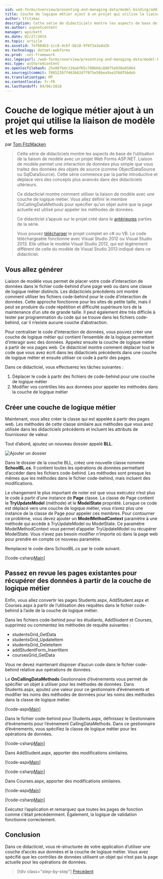 ```yaml
---
uid: web-forms/overview/presenting-and-managing-data/model-binding/adding-business-logic-layer
title: Couche de logique métier ajout à un projet qui utilise la liaison de modèle et les web forms | Documents Microsoft
author: tfitzmac
description: Cette série de didacticiels montre les aspects de base de l’utilisation de la liaison de modèle avec un projet Web Forms ASP.NET. Liaison de modèle permet une interaction de données plus droites-...
ms.author: aspnetcontent
manager: wpickett
ms.date: 02/27/2014
ms.topic: article
ms.assetid: 7ef664b3-1cc8-4cbf-bb18-9f0f3a3ada2b
ms.technology: dotnet-webforms
ms.prod: .net-framework
msc.legacyurl: /web-forms/overview/presenting-and-managing-data/model-binding/adding-business-logic-layer
msc.type: authoredcontent
ms.openlocfilehash: 25e887bdc316abf65c780bb6c8d075e938e85064
ms.sourcegitcommit: f8852267f463b62d7f975e56bea9aa3f68fbbdeb
ms.translationtype: MT
ms.contentlocale: fr-FR
ms.lasthandoff: 04/06/2018
---
```

<a name="adding-business-logic-layer-to-a-project-that-uses-model-binding-and-web-forms"></a>Couche de logique métier ajout à un projet qui utilise la liaison de modèle et les web forms
====================
par [Tom FitzMacken](https://github.com/tfitzmac)

> Cette série de didacticiels montre les aspects de base de l’utilisation de la liaison de modèle avec un projet Web Forms ASP.NET. Liaison de modèle permet une interaction de données plus simple que vous traitez des données des objets de source (comme ObjectDataSource ou SqlDataSource). Cette série commence par la partie introductive et déplace vers des concepts plus avancés dans des didacticiels ultérieurs.
> 
> Ce didacticiel montre comment utiliser la liaison de modèle avec une couche de logique métier. Vous allez définir le membre OnCallingDataMethods pour spécifier qu’un objet autre que la page actuelle est utilisé pour appeler les méthodes de données.
> 
> Ce didacticiel s’appuie sur le projet créé dans le [antérieures](retrieving-data.md) parties de la série.
> 
> Vous pouvez [télécharger](https://go.microsoft.com/fwlink/?LinkId=286116) le projet complet en c# ou VB. Le code téléchargeable fonctionne avec Visual Studio 2012 ou Visual Studio 2013. Elle utilise le modèle Visual Studio 2012, qui est légèrement différent de celle du modèle de Visual Studio 2013 indiqué dans ce didacticiel.


## <a name="what-youll-build"></a>Vous allez générer

Liaison de modèle vous permet de placer votre code d’interaction de données dans le fichier code-behind d’une page web ou dans une classe de logique métier distincts. Les didacticiels précédents ont montré comment utiliser les fichiers code-behind pour le code d’interaction de données. Cette approche fonctionne pour les sites de petite taille, mais il peut se produire du code répétition et difficulté supérieure lors de la maintenance d’un site de grande taille. Il peut également être très difficile à tester par programmation du code qui se trouve dans les fichiers code-behind, car il n’existe aucune couche d’abstraction.

Pour centraliser le code d’interaction de données, vous pouvez créer une couche de logique métier qui contient l’ensemble de la logique permettant d’interagir avec des données. Appelez ensuite la couche de logique métier à partir de vos pages web. Ce didacticiel montre comment déplacer tout le code que vous avez écrit dans les didacticiels précédents dans une couche de logique métier et ensuite utiliser ce code à partir des pages.

Dans ce didacticiel, vous effectuerez les tâches suivantes :

1. Déplacer le code à partir des fichiers de code-behind pour une couche de logique métier
2. Modifier vos contrôles liés aux données pour appeler les méthodes dans la couche de logique métier

## <a name="create-business-logic-layer"></a>Créer une couche de logique métier

Maintenant, vous allez créer la classe qui est appelée à partir des pages web. Les méthodes de cette classe similaire aux méthodes que vous avez utilisée dans les didacticiels précédents et incluent les attributs de fournisseur de valeur.

Tout d’abord, ajoutez un nouveau dossier appelé **BLL**.

![Ajouter un dossier](adding-business-logic-layer/_static/image1.png)

Dans le dossier de la couche BLL, créez une nouvelle classe nommée **SchoolBL.cs**. Il contient toutes les opérations de données permettant d’accéder dans les fichiers code-behind. Les méthodes sont presque les mêmes que les méthodes dans le fichier code-behind, mais incluent des modifications.

Le changement le plus important de noter est que vous exécutez n’est plus le code à partir d’une instance de **Page** classe. La classe de Page contient le **TryUpdateModel** (méthode) et le **ModelState** propriété. Lorsque ce code est déplacé vers une couche de logique métier, vous n’avez plus une instance de la classe de Page pour appeler ces membres. Pour contourner ce problème, vous devez ajouter un **ModelMethodContext** paramètre à une méthode qui accède à TryUpdateModel ou ModelState. Ce paramètre ModelMethodContext vous permet d’appeler TryUpdateModel ou récupérer ModelState. Vous n’avez pas besoin modifier n’importe où dans la page web pour prendre en compte ce nouveau paramètre.

Remplacez le code dans SchoolBL.cs par le code suivant.

[!code-csharp[Main](adding-business-logic-layer/samples/sample1.cs)]

## <a name="revise-existing-pages-to-retrieve-data-from-business-logic-layer"></a>Passez en revue les pages existantes pour récupérer des données à partir de la couche de logique métier

Enfin, vous allez convertir les pages Students.aspx, AddStudent.aspx et Courses.aspx à partir de l’utilisation des requêtes dans le fichier code-behind à l’aide de la couche de logique métier.

Dans les fichiers code-behind pour les étudiants, AddStudent et Courses, supprimez ou commentez les méthodes de requête suivantes :

- studentsGrid\_GetData
- studentsGrid\_UpdateItem
- studentsGrid\_DeleteItem
- addStudentForm\_InsertItem
- coursesGrid\_GetData

Vous ne devez maintenant disposer d’aucun code dans le fichier code-behind relative aux opérations de données.

Le **OnCallingDataMethods** Gestionnaire d’événements vous permet de spécifier un objet à utiliser pour les méthodes de données. Dans Students.aspx, ajoutez une valeur pour ce gestionnaire d’événements et modifier les noms des méthodes de données pour les noms des méthodes dans la classe de logique métier.

[!code-aspx[Main](adding-business-logic-layer/samples/sample2.aspx?highlight=3-4,8)]

Dans le fichier code-behind pour Students.aspx, définissez le Gestionnaire d’événements pour l’événement CallingDataMethods. Dans ce gestionnaire d’événements, vous spécifiez la classe de logique métier pour les opérations de données.

[!code-csharp[Main](adding-business-logic-layer/samples/sample3.cs)]

Dans AddStudent.aspx, apporter des modifications similaires.

[!code-aspx[Main](adding-business-logic-layer/samples/sample4.aspx?highlight=3-4)]

[!code-csharp[Main](adding-business-logic-layer/samples/sample5.cs)]

Dans Courses.aspx, apporter des modifications similaires.

[!code-aspx[Main](adding-business-logic-layer/samples/sample6.aspx?highlight=3-4)]

[!code-csharp[Main](adding-business-logic-layer/samples/sample7.cs)]

Exécutez l’application et remarquez que toutes les pages de fonction comme c’était précédemment. Également, la logique de validation fonctionne correctement.

## <a name="conclusion"></a>Conclusion

Dans ce didacticiel, vous ré-structurée de votre application d’utiliser une couche d’accès aux données et la couche de logique métier. Vous avez spécifié que les contrôles de données utilisent un objet qui n’est pas la page actuelle pour les opérations de données.

> [!div class="step-by-step"]
> [Précédent](using-query-string-values-to-retrieve-data.md)
